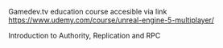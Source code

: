 Gamedev.tv education course accesible via link https://www.udemy.com/course/unreal-engine-5-multiplayer/

Introduction to Authority, Replication and RPC
